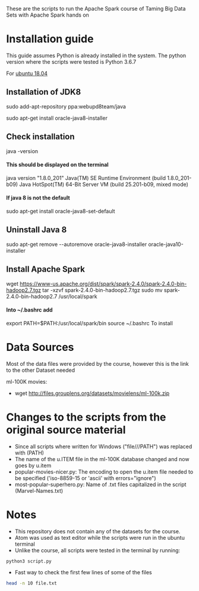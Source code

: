 
These are the scripts to run the Apache Spark course of Taming Big Data Sets with Apache Spark hands on

# Installation guide

This guide assumes Python is already installed in the system. The python version where the scripts were tested is Python 3.6.7

For [ubuntu 18.04](http://ubuntuhandbook.org/index.php/2018/05/install-oracle-java-jdk-8-10-ubuntu-18-04/)

## Installation of JDK8

sudo add-apt-repository ppa:webupd8team/java

sudo apt-get install oracle-java8-installer

## Check installation

java -version

#### This should be displayed on the terminal

java version "1.8.0_201"
Java(TM) SE Runtime Environment (build 1.8.0_201-b09)
Java HotSpot(TM) 64-Bit Server VM (build 25.201-b09, mixed mode)

#### If java 8 is not the default

sudo apt-get install oracle-java8-set-default

## Uninstall Java 8

sudo apt-get remove --autoremove oracle-java8-installer oracle-java10-installer

## Install Apache Spark

wget https://www-us.apache.org/dist/spark/spark-2.4.0/spark-2.4.0-bin-hadoop2.7.tgz
tar -xzvf spark-2.4.0-bin-hadoop2.7.tgz
sudo mv spark-2.4.0-bin-hadoop2.7 /usr/local/spark

#### Into ~/.bashrc add

export PATH=$PATH:/usr/local/spark/bin
source ~/.bashrc
To install 

# Data Sources

Most of the data files were provided by the course, however this is the link to the other Dataset needed

ml-100K movies:
- wget http://files.grouplens.org/datasets/movielens/ml-100k.zip

# Changes to the scripts from the original source material

- Since all scripts where written for Windows ("file///PATH") was replaced with (PATH)
- The name of the u.ITEM file in the ml-100K database changed and now goes by u.item
- popular-movies-nicer.py: The encoding to open the u.item file needed to be specified ('iso-8859-15 or 'ascii' with errors="ignore")
- most-popular-superhero.py: Name of .txt files capitalized in the script (Marvel-Names.txt)

# Notes

- This repository does not contain any of the datasets for the course.
- Atom was used as text editor while the scripts were run in the ubuntu terminal
- Unlike the course, all scripts were tested in the terminal by running:

```bash
python3 script.py
```

- Fast way to check the first few lines of some of the files

```bash
head -n 10 file.txt
```

